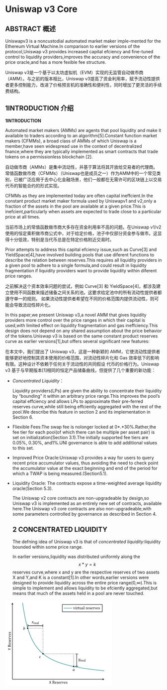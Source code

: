 # **Uniswap v3 Core**

## ABSTRACT 概述

Uniswapv3 is a noncustodial automated market maker imple-mented for the Ethereum Virtual Machine.In comparison to earlier versions of the protocol,Uniswap v3 provides increased capital  efciency and fine-tuned control to liquidity providers,improves the accuracy and convenience of the price oracle,and has a more fexible fee structure.

Uniswap v3是一个基于以太坊虚拟机（EVM）实现的无监管自动做市商（AMM）。与之前的版本相比，Uniswap v3提高了资金利用率，赋予流动性提供者更多控制能力，改进了价格预言机的准确性和便利性，同时增加了更灵活的手续费结构。

## **1INTRODUCTION** 介绍

**1INTRODUCTION**

Automated market makers (AMMs) are agents that pool liquidity  and make it available to traders according to an algorithm[5].Constant function market makers (CFMMs), a broad class of AMMs of which Uniswap is a member,have seen widespread use in the context of decentralized fnance,where they are typically implemented as smart contracts that trade tokens on a permissionless blockchain [2].

自动做市商（AMMs）是集中流动性，并基于算法将其开放给交易者的代理商。常值函数做市商（CFMMs）（Uniswap也是成员之一）作为AMM中的一个常见类别，已被广泛应用于去中心化金融场景，他们一般都在无需许可的区块链上以交易代币的智能合约的形式实现。

CFMMs as they are implemented today are often capital ineffcient.In the constant product market maker formula used by Uniswapv1 and v2,only a fraction of the assets in the pool are available at a given price.This is inefcient,particularly when assets are expected to trade close to a particular price at all times.

当前市场上的常值函数做市商大多存在资金利用率不高的问题。在Uniswap v1/v2使用的恒定乘积做市商公式中，对于给定价格，池子中仅部分资金参与做市。这显得十分低效，特别是当代币总是在特定价格附近交易时。

Prior attempts to address this capital efciency issue,such as Curve[3] and YieldSpace[4],have involved building pools that use diferent functions to describe the relation between reserves.This requires all liquidity providers in a given pool to adhere to a single  formula,and could result in liquidity fragmentation if liquidity  providers want to provide liquidity within diferent price ranges.

之前解决这个资本效率问题的尝试，例如 Curve[3] 和 YieldSpace[4]，都涉及建立使用不同函数来描述储备之间关系的池。这要求给定池中的所有流动性提供者都遵守单一的规则。 如果流动性提供者希望在不同的价格范围内提供流动性，则可能会导致流动性碎片化。

In this paper,we present Uniswap v3,a novel AMM that gives liquidity providers more control over the price ranges in which their capital is used,with limited effect on liquidity fragmentation and gas ineffciency.This design does not depend on any shared assumption about the price behavior of the tokens.Uniswap v3 is based on the same constant product reserves curve as earlier versions[1],but offers several significant new features:

在本文中，我们提出了 Uniswap v3，这是一种新颖的 AMM，它使流动性提供者能够更好地控制其资本使用的价格范围，对流动性碎片化和 Gas 效率低下的影响有限。这种设计不依赖于任何关于流动性的共同假设 代币的价格行为。Uniswap v3 基于与早期版本[1]相同的恒定产品储备曲线，但提供了几个重要的新功能：

- *Concentrated Liquidity*：

  Liquidity providers(LPs) are given the ability to concentrate their liquidity by “bounding" it  within an arbitrary price range.This improves the pool’s capital effciency and allows LPs to approximate their pre-ferred reserves curve,while still being effciently aggregated  with the rest of the pool.We describe this feature in section 2 and its implementation in Section 6.

- Fliexible Fees:The swap fee is nolonger locked at 0*.*30%.Rather,the fee tier for each pool(of which there can be multiple per asset pair) is set on initialization(Section 3.1).The initially supported fee tiers are 0.05%, 0.30%, and1%.UNI governance is able to add additional values to this set.

- Improved Price Oracle:Uniswap v3 provides a way for users to query recent price accumulator values, thus avoiding the need to check point the accumulator value at the exact beginning and end of the period for which a  TWAP is being measured.(Section5.1).

- Liquidity Oracle: The contracts expose a time-weighted average liquidity oracle(Section 5.3).

  The Uniswap v2 core contracts are non-upgradeable by design,so Uniswap v3 is implemented as an entirely new set of contracts, available here.The Uniswap v3 core contracts are also non-upgradeable,with some parameters controlled by governance as described in Section 4.

  

  ## 2 **CONCENTRATED LIQUIDITY**

  The defning idea of Uniswap v3 is that of *concentrated liquidity*:liquidity bounded within some price range.

  In earlier versions,liquidity was distributed uniformly along the
  $$
  x*y=k
  $$
  reserves curve,where x and y are the respective reserves of two assets X and Y,and K is a constant[1].In other words,earlier versions were designed to provide liquidity across the entire price range(0,∞).This is simple to implement and allows liquidity to be efciently aggregated,but means that much of the assets held in a pool are never touched.

  

<img src="images/image-20240108223102765.png" alt="image-20240108223102765" style="zoom:50%;" />













